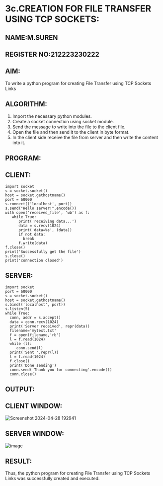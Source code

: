 # 3c.CREATION FOR FILE TRANSFER USING TCP SOCKETS:
## NAME:M.SUREN
## REGISTER NO:212223230222
## AIM:
To write a python program for creating File Transfer using TCP Sockets Links
## ALGORITHM:
1. Import the necessary python modules.
2. Create a socket connection using socket module.
3. Send the message to write into the file to the client file.
4. Open the file and then send it to the client in byte format.
5. In the client side receive the file from server and then write the content into it.
## PROGRAM:
## CLIENT:
```
import socket
s = socket.socket()
host = socket.gethostname()
port = 60000
s.connect(('localhost', port))
s.send("Hello server!".encode())
with open('received_file', 'wb') as f:
   while True:
      print('receiving data...')
      data = s.recv(1024)
      print('data=%s', (data))
      if not data:
        break
      f.write(data)
f.close()
print('Successfully get the file')
s.close()
print('connection closed')
```
## SERVER:
```
import socket 
port = 60000 
s = socket.socket() 
host = socket.gethostname() 
s.bind(('localhost', port)) 
s.listen(5) 
while True:
  conn, addr = s.accept() 
  data = conn.recv(1024)
  print('Server received', repr(data))
  filename='mytext.txt'
  f = open(filename,'rb')
  l = f.read(1024)
  while (l):
     conn.send(l)
  print('Sent ',repr(l))
  l = f.read(1024)
  f.close()
  print('Done sending')
  conn.send('Thank you for connecting'.encode())
  conn.close()
```
## OUTPUT:
## CLIENT WINDOW:
![Screenshot 2024-04-28 192941](https://github.com/kannan-nagaraju/3c.FILE_TRANSFER_USING_TCP_SOCKETS/assets/145742755/9d3bcf33-c6ce-4c67-ad4e-0047e3fdc9a7)
## SERVER WINDOW:
![image](https://github.com/kannan-nagaraju/3c.FILE_TRANSFER_USING_TCP_SOCKETS/assets/145742755/a2dea9a5-e872-48e6-b7c8-8700ba502163)

## RESULT:
Thus, the python program for creating File Transfer using TCP Sockets Links was 
successfully created and executed.
